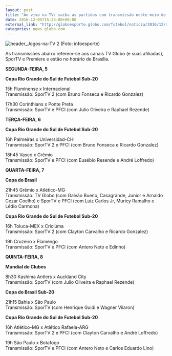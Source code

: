 ```yaml
---
layout: post
title: "Ao vivo na TV: saiba as partidas com transmissão neste meio de semana"
date: 2016-12-05T15:23:00+00:00
external_link: "http://globoesporte.globo.com/futebol/noticia/2016/12/ao-vivo-na-tv-saiba-partidas-com-transmissao-na-tv-no-meio-de-semana.html"
categories: news globo.com
---
```

 ![header_Jogos-na-TV 2 (Foto: infoesporte)](http://s2.glbimg.com/qnuAu1qIFFpd2ICyfCdetEB9agI=/0x0:689x86/690x86/s.glbimg.com/es/ge/f/original/2015/03/10/header_jogos-na-tv_2.jpg "header\_Jogos-na-TV 2 (Foto: infoesporte)")

As transmissões abaixo referem-se aos canais TV Globo (e suas afiliadas), SporTV e Premiere e estão no&nbsp;horário de Brasília.

**SEGUNDA-FEIRA, 5**

**Copa Rio Grande do Sul de Futebol Sub-20**

15h Fluminense x Internacional   
Transmissão: SporTV 2 (com Bruno Fonseca e Ricardo Gonzalez)

17h30 Corinthians x Ponte Preta  
Transmissão: SporTV e PFCI (com Julio Oliveira e Raphael Rezende)

**TERÇA-FEIRA, 6**

**Copa Rio Grande do Sul de Futebol Sub-20**

16h Palmeiras x Universidad-CHI  
Transmissão: SporTV 2 e PFCI (com Bruno Fonseca e Ricardo Gonzalez)

18h45 Vasco x Grêmio  
Transmissão: SporTV e PFCI (com Eusébio Resende e André Loffredo)

**QUARTA-FEIRA, 7**

**Copa do Brasil**

21h45 Grêmio x Atlético-MG   
Transmissão: TV Globo (com Galvão Bueno, Casagrande, Junior e Arnaldo Cezar Coelho) e SporTV e PFCI (com Luiz Carlos Jr, Muricy Ramalho e Lédio Carmona)

**Copa Rio Grande do Sul de Futebol Sub-20**

16h Toluca-MEX x Criciúma&nbsp;  
Transmissão: SporTV 2 (com Clayton Carvalho e Ricardo Gonzalez)

19h Cruzeiro x Flamengo  
Transmissão: SporTV e PFCI (com Antero Neto e Edinho)

**QUINTA-FEIRA, 8**

**Mundial de Clubes**

8h30 Kashima Antlers x Auckland City  
Transmissão: SporTV (com Julio Oliveira e Raphael Rezende)

**Copa do Brasil Sub-20**

21h15 Bahia x São Paulo  
Transmissão: SporTV (com Henrique Guidi e Wagner Vilaron)

**Copa Rio Grande do Sul de Futebol Sub-20**

16h Atlético-MG x Atlético Rafaela-ARG  
Transmissão: SporTV 2 e PFCI (com Clayton Carvalho e André Loffredo)

19h São Paulo x Botafogo  
Transmissão: SporTV e PFCI (com Antero Neto e Carlos Eduardo Lino)

